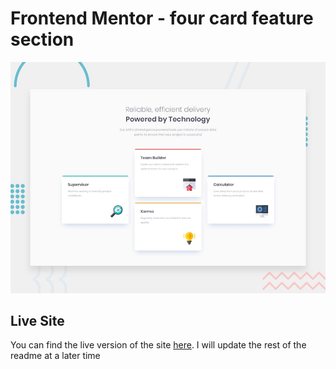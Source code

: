 # Frontend Mentor - four card feature section

![Design preview for the four card feature section coding challenge](./develop/assets/images/desktop-preview.jpg)

## Live Site

You can find the live version of the site [here](https://resilient-churros-bb05d6.netlify.app). I will update the rest of the readme at a later time
